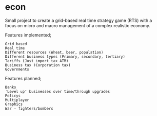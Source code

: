 # econ
Small project to create a grid-based real time strategy game (RTS) with a focus on micro and macro management of a complex realistic economy.

Features implemented;

	Grid based
	Real time
	Different resources (Wheat, beer, population)
	Different business types (Primary, secondary, tertiary)
	Tariffs (Just import tax ATM)
	Business tax (Corporation tax)
	Governments

Features planned;

	Banks
	'Level up' businesses over time/through upgrades
	Policys
	Multiplayer
	Graphics
	War - fighters/bombers
	

